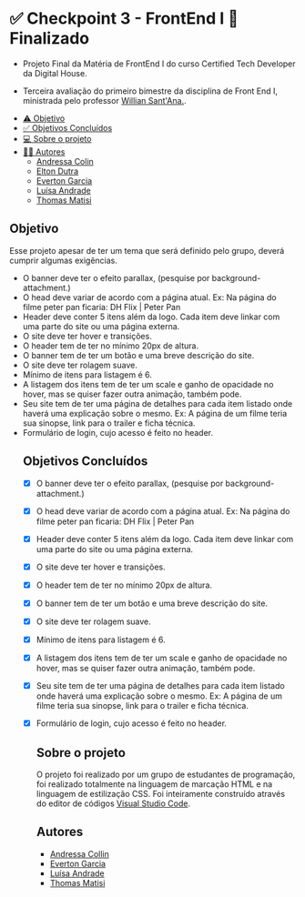 # :white_check_mark:  Checkpoint 3 - FrontEnd I :rocket: Finalizado

<ul><li>Projeto Final da Matéria de FrontEnd I do curso Certified Tech Developer da Digital House.</li></ul>

<ul><li>Terceira avaliação do primeiro bimestre da disciplina de Front End I, ministrada pelo professor <a href="https://github.com/dh-wssantanna">Willian Sant'Ana.</a>.</li></ul>

<!--ts-->
   * [:warning: Objetivo](#objetivo)
   * [:white_check_mark: Objetivos Concluídos](#objetivosConcluidos)
   *  [:computer: Sobre o projeto](#sobre)
   * [:woman_technologist: Autores](#autores)
      *  [Andressa Colin](#andressa)
      *  [Elton Dutra](#elton)
      *  [Everton Garcia](#everton)
      *  [Luísa Andrade](#luisa)
      *  [Thomas Matisi](#thomas)
<!--te-->

<h2 id="objetivo">Objetivo</h2>

<p>Esse projeto apesar de ter um tema que será definido pelo grupo, deverá cumprir algumas exigências.
<ul>
<li>O banner deve ter o efeito parallax, (pesquise por background-attachment.)
<li>O head deve variar de acordo com a página atual. Ex: Na página do filme peter pan ficaria: DH Flix | Peter Pan</li>
<li>Header deve conter 5 itens além da logo. Cada item deve linkar com uma parte do site ou uma página externa.</li>
<li>O site deve ter hover e transições.</li>
<li>O header tem de ter no mínimo 20px de altura.</li>
<li>O banner tem de ter um botão e uma breve descrição do site.</li>
<li>O site deve ter rolagem suave.</li>
<li>Mínimo de itens para listagem é 6.</li>
<li>A listagem dos itens tem de ter um scale e ganho de opacidade no hover, mas se quiser fazer outra animação, também pode.</li>
<li>Seu site tem de ter uma página de detalhes para cada item listado onde haverá uma explicação sobre o mesmo. Ex: A página de um filme teria sua sinopse, link para o trailer e ficha técnica.</li>
  <li>Formulário de login, cujo acesso é feito no header.</li>

##
  
  <h2 id="objetivosConcluidos"> Objetivos Concluídos</h2> 

- [x] O banner deve ter o efeito parallax, (pesquise por background-attachment.)
- [x] O head deve variar de acordo com a página atual. Ex: Na página do filme peter pan ficaria: DH Flix | Peter Pan
- [x] Header deve conter 5 itens além da logo. Cada item deve linkar com uma parte do site ou uma página externa.
- [x] O site deve ter hover e transições.
- [x] O header tem de ter no mínimo 20px de altura.
- [x] O banner tem de ter um botão e uma breve descrição do site.
- [x] O site deve ter rolagem suave.
- [x] Mínimo de itens para listagem é 6.
- [x] A listagem dos itens tem de ter um scale e ganho de opacidade no hover, mas se quiser fazer outra animação, também pode.
- [x] Seu site tem de ter uma página de detalhes para cada item listado onde haverá uma explicação sobre o mesmo. Ex: A página de um filme teria sua sinopse, link para o trailer e ficha técnica.
- [x] Formulário de login, cujo acesso é feito no header.
  
  ##
  
  <h2 id="sobre">Sobre o projeto</h2>
     <p> O projeto foi realizado por um grupo de estudantes de programação, foi realizado totalmente na linguagem de marcação HTML e na linguagem de estilização CSS. Foi inteiramente construído através do editor de códigos <a href="https://code.visualstudio.com/">Visual Studio Code</a>.</p>
  
  
  ##
  
  <h2 id="autores">Autores</h2>
  <ul>
    <li id="andressa"> <a href="https://github.com/dressaco">Andressa Collin</a></li>
    <li id="everton"> <a href="https://github.com/etongarcia">Everton Garcia</a></li>
    <li id="luisa"> <a href="https://github.com/LuisaAndrade0607">Luísa Andrade</a></li>
    <li id="thomas"> <a href="https://github.com/Cybervulthor">Thomas Matisi</a></li>
  </ul>